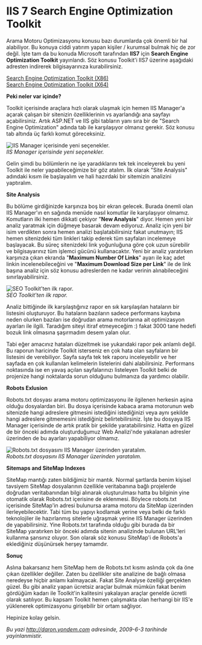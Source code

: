 # IIS 7 Search Engine Optimization Toolkit 

Arama Motoru Optimizasyonu konusu bazı durumlarda çok önemli bir hal
alabiliyor. Bu konuya ciddi yatırım yapan kişiler / kurumsal bulmak hiç
de zor değil. İşte tam da bu konuda Microsoft tarafından **IIS7** için
**Search Engine Optimization Toolkit** yayınlandı. Söz konusu Toolkit'i
IIS7 üzerine aşağıdaki adresten indirerek bilgisayarınıza
kurabilirsiniz.

[Search Engine Optimization Toolkit
(X86)](http://go.microsoft.com/?linkid=9668966)\
 [Search Engine Optimization Toolkit
(X64)](http://go.microsoft.com/?linkid=9668967)

**Peki neler var içinde?**

Toolkit içerisinde araçlara hızlı olarak ulaşmak için hemen IIS
Manager'a açarak çalışan bir sitenizin özelliklerinin vs ayarlandığı ana
sayfayı açabilirsiniz. Artık ASP.NET ve IIS gibi tabların yanı sıra bir
de "Search Engine Optimization" adında tab ile karşılaşıyor olmanız
gerekir. Söz konusu tab altında üç farklı komut göreceksiniz.

![IIS Manager içerisinde yeni
seçenekler.](media/IIS_7_Search_Engine_Optimization_Toolkit/03062009_1.jpg)\
*IIS Manager içerisinde yeni seçenekler.*

Gelin şimdi bu bölümlerin ne işe yaradıklarını tek tek inceleyerek bu
yeni Toolkit ile neler yapabileceğimize bir göz atalım. İlk olarak "Site
Analysis" adındaki kısım ile başlayalım ve hali hazırdaki bir sitemizin
analizini yaptıralım.

**Site Analysis**

Bu bölüme girdiğinizde karşınıza boş bir ekran gelecek. Burada önemli
olan IIS Manager'ın en sağında menüde nasıl komutlar ile karşılaşıyor
olmamız. Komutların ilki hemen dikkati çekiyor "**New Analysis**" diyor.
Hemen yeni bir analiz yaratmak için düğmeye basarak devam ediyoruz.
Analiz için yeni bir isim verdikten sonra hemen analizi
başlatabilirsiniz fakat unutmayın; IIS hemen sitenizdeki tüm linkleri
takip ederek tüm sayfaları incelemeye başlayacak. Bu süreç sitenizdeki
link yoğunluğuna göre çok uzun sürebilir ve bilgisayarınız tüm işlemci
gücünü kullanacaktır. Yeni bir analiz yaratırken karşınıza çıkan ekranda
"**Maximum Number Of Links**" ayarı ile kaç adet linkin
incelenebileceğini ve "**Maximum Download Size per Link**" ile de link
başına analiz için söz konusu adreslerden ne kadar verinin
alınabileceğini sınırlayabilirsiniz.

![SEO Toolkit'ten ilk
rapor.](media/IIS_7_Search_Engine_Optimization_Toolkit/03062009_2.gif)\
*SEO Toolkit'ten ilk rapor.*

Analiz bittiğinde ilk karşılaştığınız rapor en sık karşılaşılan
hataların bir listesini oluşturuyor. Bu hataların bazıların sadece
performans kaybına neden olurken bazıları ise doğrudan arama motorlarına
ait optimizasyon ayarları ile ilgili. Taradığım siteyi itiraf
etmeyeceğim :) fakat 3000 tane hedefi bozuk link olmasına şaşırmadım
desem yalan olur.

Tabi eğer amacınız hataları düzeltmek ise yukarıdaki rapor pek anlamlı
değil. Bu raporun haricinde Toolkit isterseniz en çok hata olan
sayfaların bir listesini de verebiliyor. Sayfa sayfa tek tek raporu
inceleyebilir ve her sayfada en çok kullanılan kelimelerin listelerini
dahi alabilirsiniz. Performans noktasında ise en yavaş açılan
sayfalarınızı listeleyen Toolkit belki de projenize hangi noktalarda
sorun olduğunu bulmanıza da yardımcı olabilir.

**Robots Exlusion**

Robots.txt dosyası arama motoru optimizasyonu ile ilgilenen herkesin
aşina olduğu dosyalardan biri. Bu dosya içerisinde kabaca arama
motorunun web sitenizde hangi adreslere gitmesini istediğini
istediğinizi veya aynı şekilde hangi adreslere gitmemesini istediğiniz
belirtebilirsiniz. İşte bu dosyaya IIS Manager içerisinde de artık
pratik bir şekilde yaratabilirsiniz. Hatta en güzel de bir önceki adımda
oluşturduğumuz Web Analizi'nde yakalanan adresler üzerinden de bu
ayarları yapabiliyor olmamız.

![Robots.txt dosyasını IIS Manager üzerinden
yaratalım.](media/IIS_7_Search_Engine_Optimization_Toolkit/03062009_3.gif)\
*Robots.txt dosyasını IIS Manager üzerinden yaratalım.*

**Sitemaps and SiteMap Indexes**

SiteMap mantığı zaten bildiğimiz bir mantık. Normal şartlarda benim
kişisel tavsiyem SiteMap dosyalarının özellikle veritabanına bağlı
projelerde doğrudan veritabanından bilgi alınarak oluşturulması hatta bu
bilginin yine otomatik olarak Robots.txt içerisine de eklenmesi. Böylece
robots.txt içerisinde SiteMap'in adresi bulunursa arama motoru da
SiteMap üzerinden ilerleyebilecektir. Tabi tüm bu yapıyı kodlamak yerine
veya belki de farklı teknolojiler ile hazırlanmış sitelerle uğraşmak
yerine IIS Manager üzerinden de yapabilirsiniz. Yine Robots.txt
tarafında olduğu gibi burada da bir SiteMap yaratırken bir önceki adımda
sitenin analizinde bulunan URL'leri kullanma şansınız oluyor. Son olarak
söz konusu SiteMap'i de Robots'a eklediğiniz düşünürsek herşey tamamdır.

**Sonuç**

Aslına bakarsanız hem SiteMap hem de Robots.txt kısmı aslında çok da öne
çıkan özellikler değiller. Zaten bu özellikler site analizine de bağlı
olmasa neredeyse hiçbir anlamı kalmayacak. Fakat Site Analyse özelliği
gerçekten güzel. Bu gibi analiz yapan ücretsiz araçlar bulmak mümkün
fakat benim gördüğüm kadarı ile Toolkit'in kalitesini yakalayan araçlar
genelde ücretli olarak satılıyor. Bu kapsam Toolkit hemen çalışmakta
olan herhangi bir IIS'e yüklenerek optimizasyonu girişebilir bir ortam
sağlıyor.

Hepinize kolay gelsin.


*Bu yazi http://daron.yondem.com adresinde, 2009-6-3 tarihinde yayinlanmistir.*